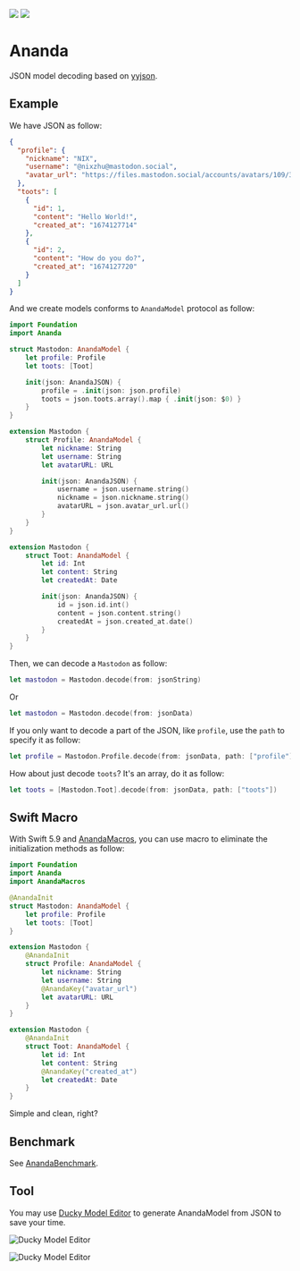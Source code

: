[![](https://img.shields.io/endpoint?url=https%3A%2F%2Fswiftpackageindex.com%2Fapi%2Fpackages%2Fnixzhu%2FAnanda%2Fbadge%3Ftype%3Dswift-versions)](https://swiftpackageindex.com/nixzhu/Ananda) [![](https://img.shields.io/endpoint?url=https%3A%2F%2Fswiftpackageindex.com%2Fapi%2Fpackages%2Fnixzhu%2FAnanda%2Fbadge%3Ftype%3Dplatforms)](https://swiftpackageindex.com/nixzhu/Ananda)
# Ananda

JSON model decoding based on [yyjson](https://github.com/ibireme/yyjson).

## Example

We have JSON as follow:

```json
{
  "profile": {
    "nickname": "NIX",
    "username": "@nixzhu@mastodon.social",
    "avatar_url": "https://files.mastodon.social/accounts/avatars/109/329/064/034/222/219/original/371901c6daa01207.png"
  },
  "toots": [
    {
      "id": 1,
      "content": "Hello World!",
      "created_at": "1674127714"
    },
    {
      "id": 2,
      "content": "How do you do?",
      "created_at": "1674127720"
    }
  ]
}
```

And we create models conforms to `AnandaModel` protocol as follow:

```swift
import Foundation
import Ananda

struct Mastodon: AnandaModel {
    let profile: Profile
    let toots: [Toot]

    init(json: AnandaJSON) {
        profile = .init(json: json.profile)
        toots = json.toots.array().map { .init(json: $0) }
    }
}

extension Mastodon {
    struct Profile: AnandaModel {
        let nickname: String
        let username: String
        let avatarURL: URL

        init(json: AnandaJSON) {
            username = json.username.string()
            nickname = json.nickname.string()
            avatarURL = json.avatar_url.url()
        }
    }
}

extension Mastodon {
    struct Toot: AnandaModel {
        let id: Int
        let content: String
        let createdAt: Date

        init(json: AnandaJSON) {
            id = json.id.int()
            content = json.content.string()
            createdAt = json.created_at.date()
        }
    }
}
```

Then, we can decode a `Mastodon` as follow:

```swift
let mastodon = Mastodon.decode(from: jsonString)
```

Or

```swift
let mastodon = Mastodon.decode(from: jsonData)
```

If you only want to decode a part of the JSON, like `profile`, use the `path` to specify it as follow:

```swift
let profile = Mastodon.Profile.decode(from: jsonData, path: ["profile"])
```

How about just decode `toots`? It's an array, do it as follow:

```swift
let toots = [Mastodon.Toot].decode(from: jsonData, path: ["toots"])
```

## Swift Macro

With Swift 5.9 and [AnandaMacros](https://github.com/nixzhu/AnandaMacros), you can use macro to eliminate the initialization methods as follow:

```swift
import Foundation
import Ananda
import AnandaMacros

@AnandaInit
struct Mastodon: AnandaModel {
    let profile: Profile
    let toots: [Toot]
}

extension Mastodon {
    @AnandaInit
    struct Profile: AnandaModel {
        let nickname: String
        let username: String
        @AnandaKey("avatar_url")
        let avatarURL: URL
    }
}

extension Mastodon {
    @AnandaInit
    struct Toot: AnandaModel {
        let id: Int
        let content: String
        @AnandaKey("created_at")
        let createdAt: Date
    }
}
```

Simple and clean, right?

## Benchmark

See [AnandaBenchmark](https://github.com/nixzhu/AnandaBenchmark).

## Tool

You may use [Ducky Model Editor](https://apps.apple.com/us/app/ducky-model-editor/id1525505933) to generate AnandaModel from JSON to save your time.

![Ducky Model Editor](https://raw.githubusercontent.com/nixzhu/Ananda/main/ducky-model-editor-ananda.png)

![Ducky Model Editor](https://raw.githubusercontent.com/nixzhu/Ananda/main/ducky-model-editor-ananda-macros.png)

